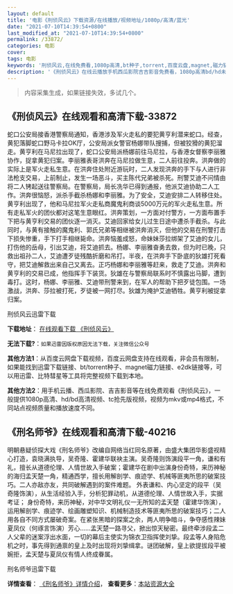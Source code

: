 ```yaml
---
layout: default
title: '电影《刑侦风云》下载资源/在线播放/视频地址/1080p/高清/蓝光'
date: "2021-07-10T14:39:54+0800"
last_modified_at: "2021-07-10T14:39:54+0800"
permalink: /33872/
categories: 电影
cover:
tags: 电影
keywords: '刑侦风云,在线免费看,1080p高清,bt种子,torrent,百度云盘,magnet,磁力链,迅雷下载资源'
description: '《刑侦风云》在线云播放手机西瓜影院吉吉影音免费看，1080p高清bd/hd未删减完整版和tc抢先枪版，mkv/mp4格式，附带bt/torrent种子、magnet/磁力链、百度云盘、网盘资源迅雷下载链接'
---
```


>内容采集生成，如果链接失效，多试几个。


## 《刑侦风云》在线观看和高清下载-33872

蛇口公安局接香港警察局通知，香港涉及军火走私的要犯黄亨利潜来蛇口。经查，黄犯落脚蛇口野马卡拉OK厅，公安局派女警官杨娜带队搜捕，但被狡猾的黄犯溜走。黄亨利在马尼拉出现了，蛇口公安局派杨娜前往马尼拉，与香港女督察李丽雅协作，捉拿黄犯归案。李丽雅表哥洪奔在马尼拉做生意，二人前往投奔。洪奔做的实际上是军火走私生意。在洪奔住处附近游玩时，二人发现洪奔的手下与人进行非法枪支交易，上前制止，发生一场恶斗，买主陈代兄弟被杀死。刑警艾迪不问情由将二人铐起送往警察局。在警察局，局长冼华已得到通报，他派艾迪协助二人工作。洪奔很恼怒，派杀手截杀杨娜和李丽雅。为了安全，艾迪安排二人转移住处。黄亨利出现了，他和马尼拉军火走私商魔鬼利商谈5000万元的军火走私生意。所有走私军火的团伙都对这笔生意眼红。洪奔策划，一方面对付警方，一方面布置手下把与黄亨利交易的团伙逐一消灭。艾迪回家给女儿过生日途中遭杀手截杀。与此同时，与黄有接触的魔鬼利、郭氏兄弟等相继被洪奔消灭，但他的交易在刑警打击下损失惨重，手下打手相继毙命。洪奔恼羞成怒，命妹妹莎拉绑架了艾迪的女儿，打伤他的岳母，引出艾迪，将艾迪抓去。杨娜、李丽雅奋勇去救，但为时已晚，只救出祖孙二人，艾迪遭歹徒残酷折磨和吊打。半夜，在洪奔手下卧底的狄雄打死看守，把艾迪解救出来自己又离去。正巧杨娜和李丽雅等赶来，救走了艾迪。洪奔和黄亨利的交易已成，他指挥手下装货。狄雄在与警察局联系时不慎露出马脚，遭到毒打。这时，杨娜、李丽雅、艾迪带刑警来到，在军人的帮助下把歹徒包围。一场激战，洪奔、莎拉被打死，歹徒被一网打尽。狄雄为掩护艾迪牺牲。黄亨利被捉拿归案。


刑侦风云迅雷下载

**下载地址**： [在线观看下载 《刑侦风云》](https://www.993dy.com//vod-detail-id-15020.html) 


**无法下载?**：`如果迅雷因版权原因无法下载，关注微信公众号 `

**其他方法1**：从百度云网盘下载视频，百度云网盘支持在线观看，非会员有限制，如果能找到迅雷下载链接、bt/torrent种子、magnet磁力链接、e2dk链接等，可以用迅雷、比特彗星等工具将完整视频下载到本地。

**其他方法2**：用手机云播、西瓜影院、吉吉影音等在线免费观看《刑侦风云》，一般提供1080p高清、hd/bd高清视频、tc抢先版视频，视频为mkv或mp4格式，不同站点视频质量和播放速度不同。


## 《刑名师爷》在线观看和高清下载-40216

明朝悬疑侦探大戏《刑名师爷》改编自网络当红同名原著，由盛大集团华影盛视精心打造，袁晓满执导，吴奇隆、霍建华联袂主演。吴奇隆则饰演段平一角，谦和有礼，擅长从道德伦理、人情世故入手破案；霍建华在剧中出演身份奇特，来历神秘的海归孟天楚一角，精通西学，擅长用解剖学、痕迹学、机械等匪夷所思的破案技巧。二人亦敌亦友，共同破解遇到的案件难题。 外表谦和、内心坚定的段平（吴奇隆饰演），从生活经验入手，分析犯罪动机，从道德伦理、人情世故入手，实据考证； 身份奇特，来历神秘，对中华文明礼仪一无所知的孟天楚（霍建华饰演），运用解剖学、痕迹学、绘画雕塑知识、机械制造技术等匪夷所思的破案技巧；二人用各自不同方式屡破奇案。在紧张黑暗的探案之余，两人明争暗斗，争夺感性辣妹夏凤仪（何琢言饰演）芳心&hellip;…孟天楚一路寻父，掀出惊天秘密。最终牵涉段孟二人父辈的迷案浮出水面，一切的幕后主使实为锦衣卫指挥使刘挚。段孟等人身陷危机之时，事先得到通禀的皇上及时出现将刘挚缉拿。谜团破解，皇上欲提拔段平被婉拒，孟天楚与夏凤仪有情人终成眷属。</p>


刑名师爷迅雷下载

**详情查看**： [《刑名师爷》详情介绍](/movie/40216/)， **查看更多**：[本站资源大全](/movie/t/all/)

